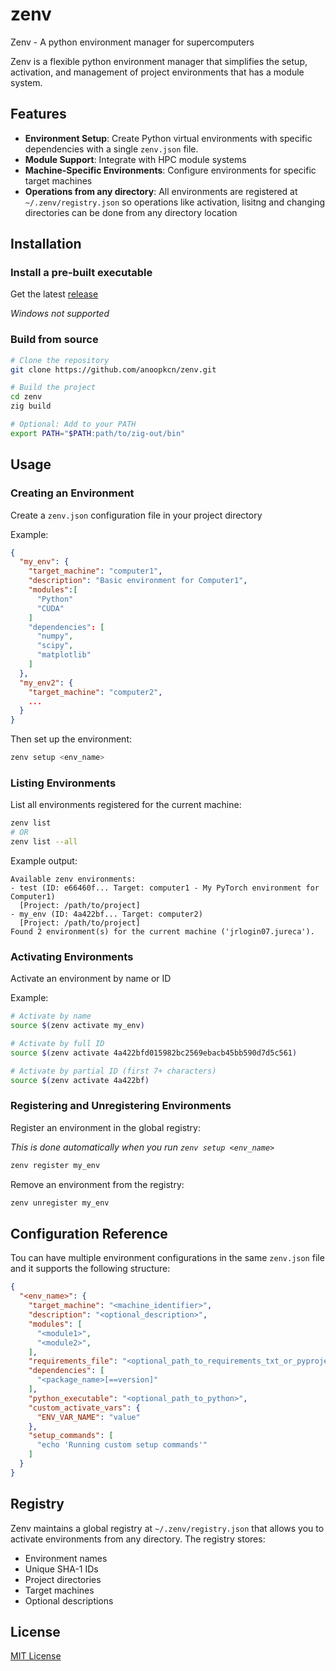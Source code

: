 # zenv
Zenv - A python environment manager for supercomputers

Zenv is a flexible python environment manager that simplifies the setup, activation, and management of project environments that has a module system.

## Features

- **Environment Setup**: Create Python virtual environments with specific dependencies with a single `zenv.json` file.
- **Module Support**: Integrate with HPC module systems
- **Machine-Specific Environments**: Configure environments for specific target machines
- **Operations from any directory**: All environments are registered at `~/.zenv/registry.json` so operations like activation, lisitng and changing directories can be done from any directory location

## Installation

### Install a pre-built executable
Get the latest [release](https://github.com/anoopkcn/zenv/releases)

*Windows not supported*

### Build from source
```bash
# Clone the repository
git clone https://github.com/anoopkcn/zenv.git

# Build the project
cd zenv
zig build

# Optional: Add to your PATH
export PATH="$PATH:path/to/zig-out/bin"
```

## Usage

### Creating an Environment

Create a `zenv.json` configuration file in your project directory

Example:
```json
{
  "my_env": {
    "target_machine": "computer1",
    "description": "Basic environment for Computer1",
    "modules":[
      "Python"
      "CUDA"
    ]
    "dependencies": [
      "numpy",
      "scipy",
      "matplotlib"
    ]
  },
  "my_env2": {
    "target_machine": "computer2",
    ...
  }
}
```

Then set up the environment:

```bash
zenv setup <env_name>
```

### Listing Environments

List all environments registered for the current machine:

```bash
zenv list
# OR
zenv list --all
```

Example output:
```
Available zenv environments:
- test (ID: e66460f... Target: computer1 - My PyTorch environment for Computer1)
  [Project: /path/to/project]
- my_env (ID: 4a422bf... Target: computer2)
  [Project: /path/to/project]
Found 2 environment(s) for the current machine ('jrlogin07.jureca').
```

### Activating Environments

Activate an environment by name or ID

Example:
```bash
# Activate by name
source $(zenv activate my_env)

# Activate by full ID
source $(zenv activate 4a422bfd015982bc2569ebacb45bb590d7d5c561)

# Activate by partial ID (first 7+ characters)
source $(zenv activate 4a422bf)
```

### Registering and Unregistering Environments

Register an environment in the global registry:

*This is done automatically when you run `zenv setup <env_name>`*

```bash
zenv register my_env
```

Remove an environment from the registry:

```bash
zenv unregister my_env
```

## Configuration Reference

Tou can have multiple environment configurations in the same  `zenv.json` file and it supports the following structure:

```json
{
  "<env_name>": {
    "target_machine": "<machine_identifier>",
    "description": "<optional_description>",
    "modules": [
      "<module1>",
      "<module2>",
    ],
    "requirements_file": "<optional_path_to_requirements_txt_or_pyproject_toml>",
    "dependencies": [
      "<package_name>[==version]"
    ],
    "python_executable": "<optional_path_to_python>",
    "custom_activate_vars": {
      "ENV_VAR_NAME": "value"
    },
    "setup_commands": [
      "echo 'Running custom setup commands'"
    ]
  }
}
```

## Registry

Zenv maintains a global registry at `~/.zenv/registry.json` that allows you to activate environments from any directory. The registry stores:

- Environment names
- Unique SHA-1 IDs
- Project directories
- Target machines
- Optional descriptions

## License

[MIT License](LICENSE)
